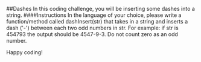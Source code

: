 ##Dashes
In this coding challenge, you will be inserting some dashes into a string. 
####Instructions
In the language of your choice, please write a function/method called dashInsert(str) that takes in a string and inserts a dash ('-') between each two odd numbers in str. For example: if str is 454793 the output should be 4547-9-3. Do not count zero as an odd number.

Happy coding!